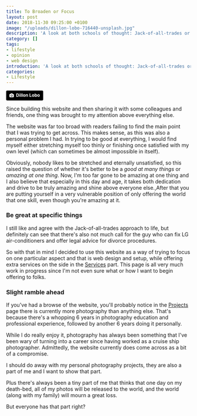 ```yaml
---
title: To Broaden or Focus
layout: post
date: 2018-11-30 09:25:00 +0100
image: "/uploads/dillon-lobo-716440-unsplash.jpg"
description: 'A look at both schools of thought: Jack-of-all-trades or Expert artisan'
category: []
tags:
- lifestyle
- opinion
- web design
introduction: 'A look at both schools of thought: Jack-of-all-trades or Expert artisan'
categories:
- Lifestyle
---
```

<a style="background-color:black;color:white;text-decoration:none;padding:4px 6px;font-family:-apple-system, BlinkMacSystemFont, &quot;San Francisco&quot;, &quot;Helvetica Neue&quot;, Helvetica, Ubuntu, Roboto, Noto, &quot;Segoe UI&quot;, Arial, sans-serif;font-size:12px;font-weight:bold;line-height:1.2;display:inline-block;border-radius:3px" href="https://unsplash.com/@dillon_lobo?utm_medium=referral&amp;utm_campaign=photographer-credit&amp;utm_content=creditBadge" target="_blank" rel="noopener noreferrer" title="Download free do whatever you want high-resolution photos from Dillon Lobo"><span style="display:inline-block;padding:2px 3px"><svg xmlns="http://www.w3.org/2000/svg" style="height:12px;width:auto;position:relative;vertical-align:middle;top:-1px;fill:white" viewBox="0 0 32 32"><title>unsplash-logo</title><path d="M20.8 18.1c0 2.7-2.2 4.8-4.8 4.8s-4.8-2.1-4.8-4.8c0-2.7 2.2-4.8 4.8-4.8 2.7.1 4.8 2.2 4.8 4.8zm11.2-7.4v14.9c0 2.3-1.9 4.3-4.3 4.3h-23.4c-2.4 0-4.3-1.9-4.3-4.3v-15c0-2.3 1.9-4.3 4.3-4.3h3.7l.8-2.3c.4-1.1 1.7-2 2.9-2h8.6c1.2 0 2.5.9 2.9 2l.8 2.4h3.7c2.4 0 4.3 1.9 4.3 4.3zm-8.6 7.5c0-4.1-3.3-7.5-7.5-7.5-4.1 0-7.5 3.4-7.5 7.5s3.3 7.5 7.5 7.5c4.2-.1 7.5-3.4 7.5-7.5z"></path></svg></span><span style="display:inline-block;padding:2px 3px">Dillon Lobo</span></a>

Since building this website and then sharing it with some colleagues and friends, one thing was brought to my attention above everything else.

The website was far too broad with readers failing to find the main point that I was trying to get across. This makes sense, as this was also a personal problem I had. In trying to be good at everything, I would find myself either stretching myself too thinly or finishing once satisfied with my own level (which can sometimes be almost impossible in itself).

Obviously, nobody likes to be stretched and eternally unsatisfied, so this raised the question of whether it's better to be a _good at many things_ or _amazing at one thing_. Now, I'm too far gone to be amazing at one thing and I also believe that especially in this day and age, it takes both dedication and drive to be truly amazing and shine above everyone else.,After that you are putting yourself in a very vulnerable position of only offering the world that one skill, even though you're amazing at it.

### Be great at specific things

I still like and agree with the Jack-of-all-trades approach to life, but definitely can see that there's also not much call for the guy who can fix LG air-conditioners and offer legal advice for divorce procedures.

So with that in mind I decided to use this website as a way of trying to focus on one particular aspect and that is web design and setup, while offering extra services on the side in the [Services](/services "Services") part. This page is all very much work in progress since I'm not even sure what or how I want to begin offering to folks.

### Slight ramble ahead

If you've had a browse of the website, you'll probably notice in the [Projects](/projects "Projects") page there is currently more photography than anything else. That's because there's a whopping 6 years in photography education and professional experience, followed by another 6 years doing it personally.

While I do really enjoy it, photography has always been something that I've been wary of turning into a career since having worked as a cruise ship photographer. Admittedly, the website currently does come across as a bit of a compromise.

I should do away with my personal photography projects, they are also a part of me and I want to show that part.

Plus there's always been a tiny part of me that thinks that one day on my death-bed, all of my photos will be released to the world, and the world (along with my family) will mourn a great loss.

But everyone has that part right?
